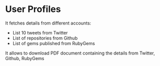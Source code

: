 User Profiles
=============

It fetches details from different accounts:

* List 10 tweets from Twitter
* List of repositories from Github
* List of gems published from RubyGems

It allows to download PDF document containing the details from Twitter, Github, RubyGems


